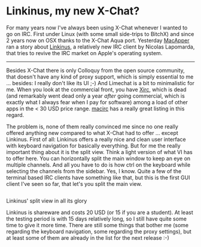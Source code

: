 # Linkinus, my new X-Chat?

For many years now I've always been using X-Chat whenever I wanted to go on IRC. First under Linux (with some small side-trips to BitchX) and since 2 years now on OSX thanks to the X-Chat Aqua port. Yesterday [MacApper](http://macapper.com/2008/08/25/rdy-linkinus-irc-made-easy/) ran a story about [Linkinus](http://linkinus.com/), a relatively new IRC client by Nicolas Lapomarda, that tries to revive the IRC market on Apple's operating system. 


-------------------------------

Besides X-Chat there is only Colloquy from the open source community, that doesn't have any kind of proxy support, which is simply essential to me ... besides: I really don't like its UI ;-) And Limechat is a bit to minimalistic for me. When you look at the commercial front, you have [Xirc](http://www.aquaticx.com/), which is dead (and remarkably went dead only a year *after* going commercial, which is exactly what I always fear when I pay for software) among a load of other apps in the &lt; 30 USD price range. [macirc](http://macirc.co.uk/clients.php) has a really great listing in this regard.

The problem is, none of them really convinced me since no one really offered anything new compared to what X-Chat had to offer ... except Linkinus. First of all: Linkinus offers a really nice and clean user interface with keyboard navigation for basically everything. But for me the really important thing about it is the split view. Think a light version of what VI has to offer here. You can horizontally split the main window to keep an eye on multiple channels. And all you have to do is how ctrl on the keyboard while selecting the channels from the sidebar. Yes, I know. Quite a few of the terminal based IRC clients have something like that, but this is the first GUI client I've seen so far, that let's you split the main view.

<div class="figure"><img src="http://img.skitch.com/20080826-muwixqfm6gk7wtjp8smwq4wje5.png" alt="" /><p class="caption">Linkinus' split view in all its glory</p></div>

Linkinus is shareware and costs 20 USD (or 15 if you are a student). At least the testing period is with 15 days relatively long, so I still have quite some time to give it more time. There are still some things that bother me (some regarding the keyboard navigation, some regarding the proxy settings), but at least some of them are already in the list for the next release :-)